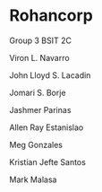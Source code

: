 # Rohancorp

Group 3 BSIT 2C

Viron L. Navarro 

John Lloyd S. Lacadin

Jomari S. Borje

Jashmer Parinas

Allen Ray Estanislao

Meg Gonzales

Kristian Jefte Santos

Mark Malasa
